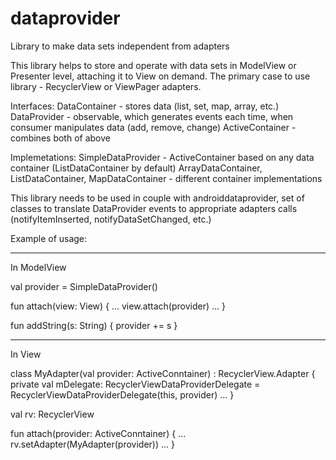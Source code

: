 # dataprovider
Library to make data sets independent from adapters

This library helps to store and operate with data sets in ModelView or Presenter level, attaching it to View on demand.
The primary case to use library - RecyclerView or ViewPager adapters.

Interfaces:
DataContainer - stores data (list, set, map, array, etc.)
DataProvider - observable, which generates events each time, when consumer manipulates data (add, remove, change)
ActiveContainer - combines both of above

Implemetations:
SimpleDataProvider - ActiveContainer based on any data container (ListDataContainer by default)
ArrayDataContainer, ListDataContainer, MapDataContainer - different container implementations

This library needs to be used in couple with androiddataprovider, set of classes to translate DataProvider events to appropriate adapters calls (notifyItemInserted, notifyDataSetChanged, etc.)

Example of usage:
___________________________________________________________________________________________________________________
In ModelView

val provider = SimpleDataProvider<String>()

fun attach(view: View) {
  ...
  view.attach(provider)
  ...
}

fun addString(s: String) {
  provider += s
}

___________________________________________________________________________________________________________________
In View

class MyAdapter(val provider: ActiveConntainer<String>) : RecyclerView.Adapter { 
  private val mDelegate: RecyclerViewDataProviderDelegate = RecyclerViewDataProviderDelegate(this, provider)
  ...
}
  
val rv: RecyclerView

fun attach(provider: ActiveConntainer<String>) {
  ...
  rv.setAdapter(MyAdapter(provider))
  ...
}
